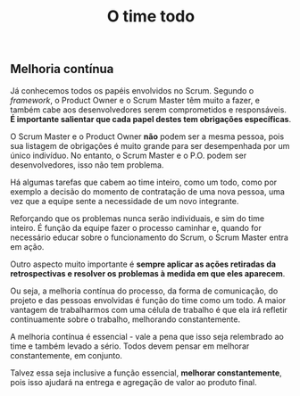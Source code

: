 <div align="center">

# O time todo

</div>

<br>

## Melhoria contínua

Já conhecemos todos os papéis envolvidos no Scrum. Segundo o *framework*, o Product Owner e o Scrum Master têm muito a fazer, e também cabe aos desenvolvedores serem comprometidos e responsáveis. **É importante salientar que cada papel destes tem obrigações específicas**. 

O Scrum Master e o Product Owner **não** podem ser a mesma pessoa, pois sua listagem de obrigações é muito grande para ser desempenhada por um único indivíduo. No entanto, o Scrum Master e o P.O. podem ser desenvolvedores, isso não tem problema.

Há algumas tarefas que cabem ao time inteiro, como um todo, como por exemplo a decisão do momento de contratação de uma nova pessoa, uma vez que a equipe sente a necessidade de um novo integrante. 

Reforçando que os problemas nunca serão individuais, e sim do time inteiro. É função da equipe fazer o processo caminhar e, quando for necessário educar sobre o funcionamento do Scrum, o Scrum Master entra em ação.

Outro aspecto muito importante é **sempre aplicar as ações retiradas da retrospectivas e resolver os problemas à medida em que eles aparecem**.

Ou seja, a melhoria contínua do processo, da forma de comunicação, do projeto e das pessoas envolvidas é função do time como um todo. A maior vantagem de trabalharmos com uma célula de trabalho é que ela irá refletir continuamente sobre o trabalho, melhorando constantemente. 

A melhoria contínua é essencial - vale a pena que isso seja relembrado ao time e também levado a sério. Todos devem pensar em melhorar constantemente, em conjunto.

Talvez essa seja inclusive a função essencial, **melhorar constantemente**, pois isso ajudará na entrega e agregação de valor ao produto final.